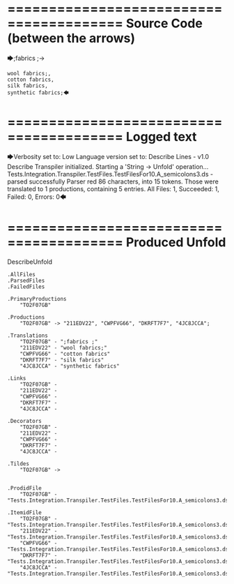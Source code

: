 ========================================
Source Code (between the arrows)
========================================

🡆;fabrics ;->

	wool fabrics;,
	cotton fabrics,
	silk fabrics,
	synthetic fabrics;🡄

========================================
Logged text
========================================

🡆Verbosity set to: Low
Language version set to: Describe Lines - v1.0
Describe Transpiler initialized.
Starting a 'String -> Unfold' operation...
Tests.Integration.Transpiler.TestFiles.TestFilesFor10.A_semicolons3.ds - parsed successfully
Parser red 86 characters, into 15 tokens.
Those were translated to 1 productions, containing 5 entries.
All Files: 1, Succeeded: 1, Failed: 0, Errors: 0🡄

========================================
Produced Unfold
========================================

DescribeUnfold

    .AllFiles
    .ParsedFiles
    .FailedFiles

    .PrimaryProductions
        "TO2F07GB" 

    .Productions
        "TO2F07GB" -> "211EDV22", "CWPFVG66", "DKRFT7F7", "4JC8JCCA";

    .Translations
        "TO2F07GB" - ";fabrics ;"
        "211EDV22" - "wool fabrics;"
        "CWPFVG66" - "cotton fabrics"
        "DKRFT7F7" - "silk fabrics"
        "4JC8JCCA" - "synthetic fabrics"

    .Links
        "TO2F07GB" - 
        "211EDV22" - 
        "CWPFVG66" - 
        "DKRFT7F7" - 
        "4JC8JCCA" - 

    .Decorators
        "TO2F07GB" - 
        "211EDV22" - 
        "CWPFVG66" - 
        "DKRFT7F7" - 
        "4JC8JCCA" - 

    .Tildes
        "TO2F07GB" -> 


    .ProdidFile
        "TO2F07GB" - "Tests.Integration.Transpiler.TestFiles.TestFilesFor10.A_semicolons3.ds"

    .ItemidFile
        "TO2F07GB" - "Tests.Integration.Transpiler.TestFiles.TestFilesFor10.A_semicolons3.ds"
        "211EDV22" - "Tests.Integration.Transpiler.TestFiles.TestFilesFor10.A_semicolons3.ds"
        "CWPFVG66" - "Tests.Integration.Transpiler.TestFiles.TestFilesFor10.A_semicolons3.ds"
        "DKRFT7F7" - "Tests.Integration.Transpiler.TestFiles.TestFilesFor10.A_semicolons3.ds"
        "4JC8JCCA" - "Tests.Integration.Transpiler.TestFiles.TestFilesFor10.A_semicolons3.ds"

